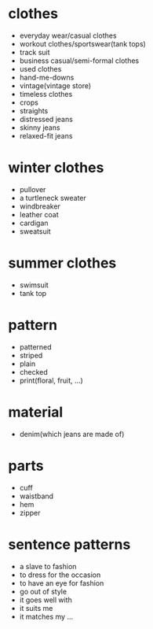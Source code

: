# clothes

- everyday wear/casual clothes
- workout clothes/sportswear(tank tops)
- track suit
- business casual/semi-formal clothes
- used clothes
- hand-me-downs
- vintage(vintage store)
- timeless clothes
- crops
- straights
- distressed jeans
- skinny jeans
- relaxed-fit jeans

# winter clothes

- pullover
- a turtleneck sweater
- windbreaker
- leather coat
- cardigan
- sweatsuit

# summer clothes

- swimsuit
- tank top

# pattern

- patterned
- striped
- plain
- checked
- print(floral, fruit, ...)

# material

- denim(which jeans are made of)

# parts

- cuff
- waistband
- hem
- zipper

# sentence patterns

- a slave to fashion
- to dress for the occasion
- to have an eye for fashion
- go out of style
- it goes well with
- it suits me
- it matches my ...
